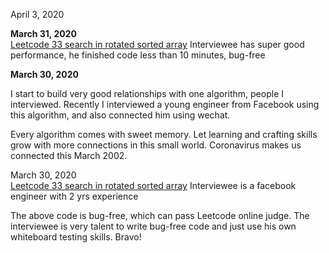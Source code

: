 April 3, 2020<br>

**March 31, 2020**<br>
[Leetcode 33 search in rotated sorted array](https://juliachencoding.blogspot.com/2020/03/case-study-search-in-rotated-sorted_4.html) Interviewee has super good performance, he finished code less than 10 minutes, bug-free<br>


**March 30, 2020**<br>

I start to build very good relationships with one algorithm, people I interviewed. Recently I interviewed a young engineer from Facebook using this algorithm, and also connected him using wechat. <br>

Every algorithm comes with sweet memory. Let learning and crafting skills grow with more connections in this small world. Coronavirus makes us connected this March 2002. <br>

March 30, 2020<br>
[Leetcode 33 search in rotated sorted array](http://juliachencoding.blogspot.com/2020/03/case-study-search-in-rotated-sorted_31.html) Interviewee is a facebook engineer with 2 yrs experience<br>

The above code is bug-free, which can pass Leetcode online judge. The interviewee is very talent to write bug-free code and just use his own whiteboard testing skills. Bravo!<br>






